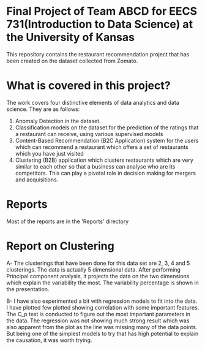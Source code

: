 # Final Project of Team ABCD for EECS 731(Introduction to Data Science) at the University of Kansas
This repository contains the restaurant recommendation project that has been created on the dataset collected from Zomato.

# What is covered in this project?
The work covers four distinctive elements of data analytics and data science. They are as follows:
1. Anomaly Detection in the dataset. 
2. Classification models on the dataset for the prediction of the ratings that a restaurant can receive, using various supervised models
3. Content-Based Recommendation (B2C Application) system for the users which can recommend a restaurant which offers a set of restaurants which you have just visited
4. Clustering (B2B) application which clusters restaurants which are very similar to each other so that a business can analyse who are its competitors. This can play a pivotal role in decision making for mergers and acquisitions. 

# Reports
Most of the reports are in the 'Reports' directory

# Report on Clustering
A- The clusterings that have been done for this data set are 2, 3, 4 and 5 clusterings. The data is actually 5 dimensional data. After performing Principal component analysis, it projects the data on the two dimensions which explain the variability the most. The variability percentage is shown in the presentation.

B- I have also experimented a bit with regression models to fit into the data. I have plotted few plotted showing correlation with some important features. The C_p test is conducted to figure out the most important parameters in the data. The regression was not showing much strong result which was also apparent from the plot as the line was missing many of the data points. But being one of the simplest models to try that has high potential to explain the causation, it was worth trying.
